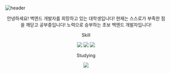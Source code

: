 ![header](https://capsule-render.vercel.app/api?type=waving&color=auto&height=200&section=header&text=Hello%20I'm%20LeeJinSeok&fontSize=60)

<div align=center>

안녕하세요! 백엔드 개발자를 희망하고 있는 대학생입니다!
현재는 스스로가 부족한 점을 깨닫고 공부중입니다!
노력으로 승부하는 초보 백엔드 개발자입니다!

Skill
  
<img src="https://img.shields.io/badge/Java-007396?style=flat&logo=OpenJDK&logoColor=white"/>
<img src="https://img.shields.io/badge/JavaScript-F7DF1E?style=flat-square&logo=JavaScript&logoColor=white"/></a>
<img src="https://img.shields.io/badge/MySQL-4479A1?style=flat-square&logo=MySQL&logoColor=white"/></a>

Studying

<a href="https://velog.io/@leejinseok0614"><img src="https://img.shields.io/badge/Velog-3DDC84?style=flat-square&logo=Blogger&logoColor=white"/></a>

</div>
